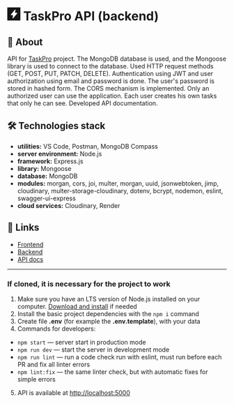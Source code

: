 # <img src="./assets/images/image.png" width="30" height="30"> TaskPro API (backend)


## 📝 About
API for [TaskPro](https://solusblade.github.io/ITD-node-front-project/welcome) project. The MongoDB database is used, and the Mongoose library is used to connect to the database. Used HTTP request methods (GET, POST, PUT, PATCH, DELETE). Authentication using JWT and user authorization using email and password is done. The user's password is stored in hashed form. The CORS mechanism is implemented. Only an authorized user can use the application. Each user creates his own tasks that only he can see. Developed API documentation.


## 🛠 Technologies stack
- **utilities:** VS Code, Postman, MongoDB Compass
- **server environment:** Node.js
- **framework:** Express.js
- **library:** Mongoose
- **database:** MongoDB
- **modules:** morgan, cors, joi, multer, morgan, uuid, jsonwebtoken, jimp, cloudinary, multer-storage-cloudinary, dotenv, bcrypt, nodemon, eslint, swagger-ui-express
- **cloud services:** Cloudinary, Render


## 🔗 Links
- [Frontend](https://solusblade.github.io/ITD-node-front-project/welcome)
- [Backend](https://taskpro-api.onrender.com/)
- [API docs](https://taskpro-api.onrender.com/api-docs/)


---
### If cloned, it is necessary for the project to work
1. Make sure you have an LTS version of Node.js installed on your computer.
   [Download and install](https://nodejs.org/en/) if needed
2. Install the basic project dependencies with the `npm i` command
3. Create file **.env** (for example the **.env.template**), with your data
4. Commands for developers:
- `npm start` &mdash; server start in production mode
- `npm run dev` &mdash; start the server in development mode
- `npm run lint` &mdash; run a code check run with eslint, must run before each PR and fix all linter errors
- `npm lint:fix` &mdash; the same linter check, but with automatic fixes for simple errors
5. API is available at [http://localhost:5000](http://localhost:5000)
